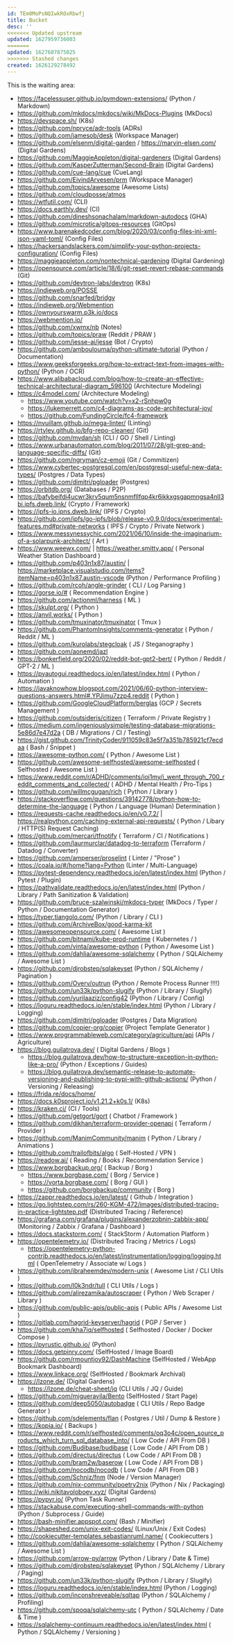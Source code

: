 ```yaml
---
id: TEm0MoPsNQIwkROxRbwfj
title: Bucket
desc: ''
<<<<<<< Updated upstream
updated: 1627959736003
=======
updated: 1627607875025
>>>>>>> Stashed changes
created: 1626129278492
---
```


This is the waiting area:

- <https://facelessuser.github.io/pymdown-extensions/> (Python / Markdown)
- <https://github.com/mkdocs/mkdocs/wiki/MkDocs-Plugins> (MkDocs)
- <https://devspace.sh/> (K8s)
- <https://github.com/npryce/adr-tools> (ADRs)
- <https://github.com/jamesob/desk> (Workspace Manager)
- <https://github.com/elsenm/digital-garden> / <https://marvin-elsen.com/> (Digital Gardens)
- <https://github.com/MaggieAppleton/digital-gardeners> (Digital Gardens)
- <https://github.com/KasperZutterman/Second-Brain> (Digital Gardens)
- <https://github.com/cue-lang/cue> (CueLang)
- <https://github.com/EivindArvesen/prm> (Workspace Manager)
- <https://github.com/topics/awesome> (Awesome Lists)
- <https://github.com/cloudposse/atmos>
- <https://wtfutil.com/> (CLI)
- <https://docs.earthly.dev/> (CI)
- <https://github.com/dineshsonachalam/markdown-autodocs> (GHA)
- <https://github.com/microtica/gitops-resources> (GitOps)
- <https://www.barenakedcoder.com/blog/2020/03/config-files-ini-xml-json-yaml-toml/> (Config Files)
- <https://hackersandslackers.com/simplify-your-python-projects-configuration/> (Config Files)
- <https://maggieappleton.com/nontechnical-gardening> (Digital Gardening)
- <https://opensource.com/article/18/6/git-reset-revert-rebase-commands> (Git)
- <https://github.com/devtron-labs/devtron> (K8s)
- <https://indieweb.org/POSSE>
- <https://github.com/snarfed/bridgy>
- <https://indieweb.org/Webmention>
- <https://ownyourswarm.p3k.io/docs>
- <https://webmention.io/>
- <https://github.com/xwmx/nb> (Notes)
- <https://github.com/topics/praw> (Reddit / PRAW )
- <https://github.com/jesse-ai/jesse> (Bot / Crypto)
- <https://github.com/amboulouma/python-ultimate-tutorial> (Python / Documentation)
- <https://www.geeksforgeeks.org/how-to-extract-text-from-images-with-python/> (Python / OCR)
- <https://www.alibabacloud.com/blog/how-to-create-an-effective-technical-architectural-diagram_596100> (Architecture Modeling)
- <https://c4model.com/> (Architecture Modeling)
  - <https://www.youtube.com/watch?v=x2-rSnhpw0g>
  - <https://lukemerrett.com/c4-diagrams-as-code-architectural-joy/>
  - <https://github.com/FundingCircle/fc4-framework>
- <https://nvuillam.github.io/mega-linter/> (Linting)
- <https://rtyley.github.io/bfg-repo-cleaner/> (Git)
- <https://github.com/mvdan/sh> (CLI / GO / Shell / Linting)
- <https://www.urbanautomaton.com/blog/2011/07/28/git-grep-and-language-specific-diffs/> (Git)
- <https://github.com/ngryman/cz-emoji> (Git / Commitizen)
- <https://www.cybertec-postgresql.com/en/postgresql-useful-new-data-types/> (Postgres / Data Types)
- <https://github.com/dimitri/pgloader> (Postgres)
- <https://orbitdb.org/> (Databases / P2P)
- <https://bafybeifdi4ucwr3krv5qum5nsnmfllfqp4kr6jkkxgsgapmngsa4nll3bi.ipfs.dweb.link/> (Crypto / Framework)
- <https://ipfs-io.ipns.dweb.link/> (IPFS / Crypto)
- <https://github.com/ipfs/go-ipfs/blob/release-v0.9.0/docs/experimental-features.md#private-networks> ( IPFS / Crypto / Private Network )
- <https://www.messynessychic.com/2021/06/10/inside-the-imaginarium-of-a-solarpunk-architect/> ( Art )
- <https://www.weewx.com/> | <https://weather.smitty.app/> ( Personal Weather Station Dashboard )
- <https://github.com/p403n1x87/austin/> | <https://marketplace.visualstudio.com/items?itemName=p403n1x87.austin-vscode> (Python / Performance Profiling )
- <https://github.com/rcoh/angle-grinder> ( CLI / Log Parsing )
- <https://gorse.io/#> ( Recommendation Engine )
- <https://github.com/actionml/harness> ( ML )
- <https://skulpt.org/> ( Python )
- <https://anvil.works/> ( Python )
- <https://github.com/tmuxinator/tmuxinator> ( Tmux )
- <https://github.com/PhantomInsights/comments-generator> ( Python / Reddit / ML )
- <https://github.com/kurolabs/stegcloak> ( JS / Steganography )
- <https://github.com/aonemd/jazl>
- <https://bonkerfield.org/2020/02/reddit-bot-gpt2-bert/> ( Python / Reddit / GPT-2 / ML )
- <https://pyautogui.readthedocs.io/en/latest/index.html> ( Python / Automation )
- <https://javaknowhow.blogspot.com/2021/06/60-python-interview-questions-answers.html#.YPJimu7zzp4.reddit> ( Python )
- <https://github.com/GoogleCloudPlatform/berglas> (GCP / Secrets Management )
- <https://github.com/outsideris/citizen> ( Terraform / Private Registry )
- <https://medium.com/ingeniouslysimple/testing-database-migrations-5e86d7e47d2a> ( DB / Migrations / CI / Testing)
- <https://gist.github.com/TrinityCoder/911059c83e5f7a351b785921cf7ecdaa> ( Bash / Snippet )
- <https://awesome-python.com/> ( Python / Awesome List )
- <https://github.com/awesome-selfhosted/awesome-selfhosted> ( Selfhosted / Awesome List )
- <https://www.reddit.com/r/ADHD/comments/ioi1my/i_went_through_700_reddit_comments_and_collected/> ( ADHD / Mental Health / Pro-Tips )
- <https://github.com/willmcgugan/rich> ( Python / Library )
- <https://stackoverflow.com/questions/39142778/python-how-to-determine-the-language> ( Python / Language (Human) Determination )
- <https://requests-cache.readthedocs.io/en/v0.7.2/> | <https://realpython.com/caching-external-api-requests/> ( Python / Libary / HTTP(S) Request Caching)
- <https://github.com/mercari/tfnotify> ( Terraform  / CI / Notifications )
- <https://github.com/laurmurclar/datadog-to-terraform> (Terraform / Datadog / Converter)
- <https://github.com/amperser/proselint> ( Linter / "Prose" )
- <https://coala.io/#/home?lang=Python> (Linter / Multi-Language)
- <https://pytest-dependency.readthedocs.io/en/latest/index.html> (Python / Pytest / Plugin)
- <https://pathvalidate.readthedocs.io/en/latest/index.html> (Python / Library / Path Sanitization & Validation)
- <https://github.com/bruce-szalwinski/mkdocs-typer> (MkDocs / Typer / Python / Documentation Generator)
- <https://typer.tiangolo.com/> (Python / Library / CLI )
- <https://github.com/ArchiveBox/good-karma-kit>
- <https://awesomeopensource.com/> ( Awesome List )
- <https://github.com/bitnami/kube-prod-runtime> ( Kubernetes / )
- <https://github.com/vinta/awesome-python> ( Python / Awesome List )
- <https://github.com/dahlia/awesome-sqlalchemy> ( Python / SQLAlchemy / Awesome List )
- <https://github.com/djrobstep/sqlakeyset> (Python / SQLAlchemy / Pagination )
- <https://github.com/Overv/outrun> (Python / Remote Process Runner !!!!)
- <https://github.com/un33k/python-slugify> (Python / Library / Slugify)
- <https://github.com/yurilaaziz/config42> (Python / Library / Config)
- <https://loguru.readthedocs.io/en/stable/index.html> (Python / Library / Logging)
- <https://github.com/dimitri/pgloader> (Postgres / Data Migration)
- <https://github.com/copier-org/copier> (Project Template Generator )
- <https://www.programmableweb.com/category/agriculture/api> (APIs / Agriculture)
- <https://blog.guilatrova.dev/> ( Digital Gardens / Blogs )
  - <https://blog.guilatrova.dev/how-to-structure-exception-in-python-like-a-pro/> (Python / Exceptions / Guides)
  - <https://blog.guilatrova.dev/semantic-release-to-automate-versioning-and-publishing-to-pypi-with-github-actions/> (Python / Versioning / Releasing)
- <https://frida.re/docs/home/>
- <https://docs.k0sproject.io/v1.21.2+k0s.1/> (K8s)
- <https://kraken.ci/> (CI / Tools)
- <https://github.com/getgort/gort> ( Chatbot / Framework )
- <https://github.com/dikhan/terraform-provider-openapi> ( Terraform / Provider )
- <https://github.com/ManimCommunity/manim> ( Python / Library / Animations )
- <https://github.com/trailofbits/algo> ( Self-Hosted / VPN )
- <https://readow.ai/> ( Reading / Books / Recommendation Service )
- <https://www.borgbackup.org/> ( Backup / Borg )
  - <https://www.borgbase.com/> ( Borg / Service )
  - <https://vorta.borgbase.com/> ( Borg / GUI )
  - <https://github.com/borgbackup/community> ( Borg )
- <https://zappr.readthedocs.io/en/latest/> ( Github / Integration )
- <https://go.lightstep.com/rs/260-KGM-472/images/distributed-tracing-in-practice-lightstep.pdf> (Distributed Tracing / Reference)
- <https://grafana.com/grafana/plugins/alexanderzobnin-zabbix-app/> (Monitoring / Zabbix / Grafana / Dashboard )
- <https://docs.stackstorm.com/> ( StackStorm / Automation Platform )
- <https://opentelemetry.io/> (Distributed Tracing / Metrics / Logs)
  - <https://opentelemetry-python-contrib.readthedocs.io/en/latest/instrumentation/logging/logging.html> ( OpenTelemetry / Associate w/ Logs )
- <https://github.com/ibraheemdev/modern-unix> ( Awesome List / CLI Utils ) 
- <https://github.com/l0k3ndr/tull> ( CLI Utils / Logs )
- <https://github.com/alirezamika/autoscraper> ( Python / Web Scraper / Library )
- <https://github.com/public-apis/public-apis> ( Public APIs / Awesome List )
- <https://gitlab.com/hagrid-keyserver/hagrid> ( PGP / Server )
- <https://github.com/kha7iq/selfhosted> ( Selfhosted / Docker / Docker Compose )
- <https://pyrustic.github.io/> (Python)
- <https://docs.getpinry.com/> (SelfHosted / Image Board)
- <https://github.com/rmountjoy92/DashMachine> (SelfHosted / WebApp Bookmark Dashboard)
- <https://www.linkace.org/> (SelfHosted / Bookmark Archival)
- <https://lzone.de/> (Digital Gardens)
  - <https://lzone.de/cheat-sheet/jq> (CLI Utils / JQ / Guide)
- <https://github.com/migueravila/Bento> (SelfHosted / Start Page)
- <https://github.com/deep5050/autobadge> ( CLI Utils / Repo Badge Generator )
- <https://github.com/sdelements/flan> ( Postgres / Util / Dump & Restore )
- <https://kopia.io/> ( Backups )
- <https://www.reddit.com/r/selfhosted/comments/oq3o4c/open_source_products_which_turn_sql_database_into/> ( Low Code / API From DB )
- <https://github.com/Budibase/budibase> ( Low Code / API From DB )
- <https://github.com/directus/directus> ( Low Code / API From DB )
- <https://github.com/bram2w/baserow> ( Low Code / API From DB )
- <https://github.com/nocodb/nocodb> ( Low Code / API From DB )
- <https://github.com/Schniz/fnm> (Node / Version Manager)
- <https://github.com/nix-community/poetry2nix> (Python / Nix / Packaging)
- <https://wiki.nikitavoloboev.xyz/> (Digital Gardens)
- <https://pypyr.io/> (Python Task Runner)
- <https://stackabuse.com/executing-shell-commands-with-python> (Python / Subprocess / Guide)
- <https://bash-minifier.appspot.com/> (Bash / Minifier)
- <https://shapeshed.com/unix-exit-codes/> (Linux/Unix / Exit Codes)
- <http://cookiecutter-templates.sebastianruml.name/> ( Cookiecutters )
- <https://github.com/dahlia/awesome-sqlalchemy> ( Python / SQLAlchemy / Awesome List )
- <https://github.com/arrow-py/arrow> (Python / Library / Date & Time)
- <https://github.com/djrobstep/sqlakeyset> (Python / SQLAlchemy / Library / Paging)
- <https://github.com/un33k/python-slugify> (Python / Library / Slugify)
- <https://loguru.readthedocs.io/en/stable/index.html> (Python / Logging)
- <https://github.com/inconshreveable/sqltap> (Python / SQLAlchemy / Profiling)
- <https://github.com/spoqa/sqlalchemy-utc> ( Python / SQLAlchemy / Date & Time )
- <https://sqlalchemy-continuum.readthedocs.io/en/latest/index.html> ( Python / SQLAlchemy / Versioning )

